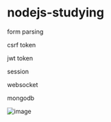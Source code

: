 # nodejs-studying

form parsing

csrf token

jwt token

session

websocket

mongodb

![image](https://github.com/didwogus59/nodejs-studying/assets/48164086/78ce985c-42b6-40a8-a8c6-0a13d8535706)
